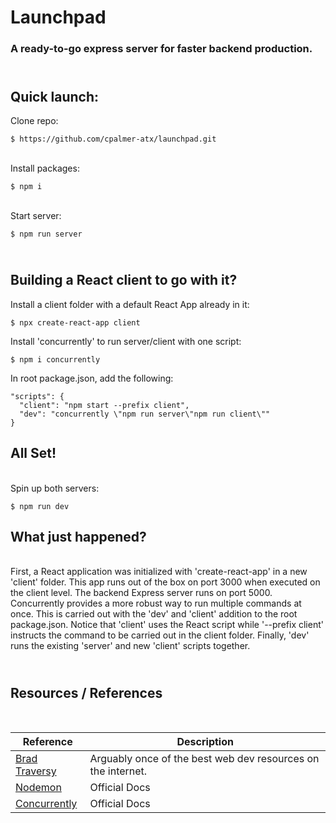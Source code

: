 # Launchpad
### A ready-to-go express server for faster backend production.


## <br>Quick launch:
Clone repo: 

```
$ https://github.com/cpalmer-atx/launchpad.git
```

<br>Install packages:

```
$ npm i
```

<br>Start server:

```
$ npm run server
```

## <br>Building a React client to go with it?

Install a client folder with a default React App already in it:

```
$ npx create-react-app client
```

Install 'concurrently' to run server/client with one script:

```
$ npm i concurrently
```

In root package.json, add the following:

```
"scripts": {
  "client": "npm start --prefix client",
  "dev": "concurrently \"npm run server\"npm run client\""
}
```

## All Set!

<br>Spin up both servers:
```
$ npm run dev
```

## What just happened?
<br>
First, a React application was initialized with 'create-react-app' in a new 'client' folder.  This app runs out of the box on port 3000 when executed on the client level.  The backend Express server runs on port 5000.  Concurrently provides a more robust way to run multiple commands at once.  This is carried out with the 'dev' and 'client' addition to the root package.json.  Notice that 'client' uses the React script while '--prefix client' instructs the command to be carried out in the client folder.  Finally, 'dev' runs the existing 'server' and new 'client' scripts together.

## <br>Resources / References
<br>

| Reference      | Description |
| ----------- | ----------- |
| [Brad Traversy](www.traversymedia.com)      | Arguably once of the best web dev resources on the internet.|
| [Nodemon](nodemon.io)   | Official Docs|
| [Concurrently](https://github.com/kimmobrunfeldt/concurrently)   | Official Docs|
